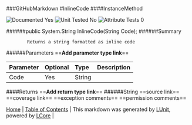 ###GitHubMarkdown
#InlineCode
####InstanceMethod

![Documented Yes](http://b.repl.ca/v1/Documented-Yes-brightgreen.png) ![Unit Tested No](http://b.repl.ca/v1/Unit%20Tested-No-lightgrey.png) ![Attribute Tests 0](http://b.repl.ca/v1/Attribute%20Tests-0-lightgrey.png)

######public System.String InlineCode(String Code);
######Summary

            Returns a string formatted as inline code
            
######Parameters
==__Add parameter type link__==

Parameter | Optional | Type | Description
:---  | :---  | :---  | :--- 
Code | Yes | String | 

####Returns
==__Add return type link__==
######String
==source link==
==coverage link==
==exception comments==
==permission comments==

[Home](../../README.md) | [Table of Contents](../../TableOfContents.md) | 
This markdown was generated by [LUnit](https://github.com/CodeSingularity/LUnit), powered by [LCore](https://github.com/CodeSingularity/LCore) | 

